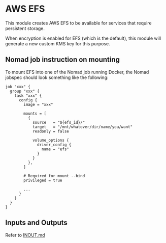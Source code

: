 # AWS EFS

This module creates AWS EFS to be available for services that require persistent
storage.

When encryption is enabled for EFS (which is the default), this module will
generate a new custom KMS key for this purpose.

## Nomad job instruction on mounting

To mount EFS into one of the Nomad job running Docker, the Nomad jobspec should
look something like the following:

```hcl
job "xxx" {
  group "xxx" {
    task "xxx" {
      config {
        image = "xxx"

        mounts = [
          {
            source   = "${efs_id}/"
            target   = "/mnt/whatever/dir/name/you/want"
            readonly = false

            volume_options {
              driver_config {
                name = "efs"
              }
            }
          },
        ]

        # Required for mount --bind
        privileged = true

        ...
      }
    }
  }
}
```

## Inputs and Outputs

Refer to [INOUT.md](INOUT.md)
